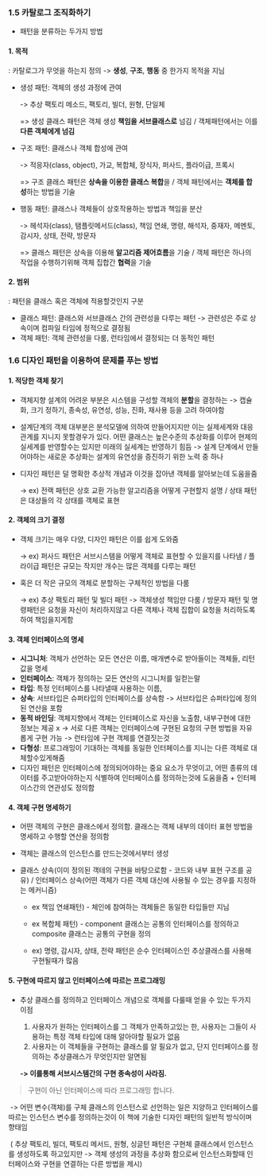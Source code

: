 ### 1.5 카탈로그 조직화하기

- 패턴을 분류하는 두가지 방법

#### 1. 목적

: 카탈로그가 무엇을 하는지 정의 -> **생성**, **구조**, **행동** 중 한가지 목적을 지님

- 생성 패턴: 객체의 생성 과정에 관여

  -> 추상 팩토리 메소드, 팩토리, 빌더, 원형, 단일체

  => 생성 클래스 패턴은 객체 생성 **책임을 서브클래스로** 넘김 / 객체패턴에서는 이를 **다른 객체에게 넘김**

- 구조 패턴: 클래스나 객체 합성에 관여

  -> 적응자(class, object), 가교, 복합체, 장식자, 퍼사드, 플라이급, 프록시

  => 구조 클래스 패턴은 **상속을 이용한 클래스 복합**을 / 객체 패턴에서는 **객체를 합성**하는 방법을 기술

- 행동 패턴: 클래스나 객체들이 상호작용하는 방법과 책임을 분산

  -> 헤석자(class), 탬플릿메서드(class), 책임 연쇄, 명령, 해석자, 중재자, 메멘토, 감시자, 상태, 전략, 방문자

  => 클래스 패턴은 상속을 이용해 **알고리즘 제어흐름**을 기술 / 객체 패턴은 하나의 작업을 수행하기위해 객체 집합간 **협력**을 기술

#### 2. 범위

: 패턴을 클래스 혹은 객체에 적용할것인지 구분

- 클래스 패턴: 클래스와 서브클래스 간의 관련성을 다루는 패턴 -> 관련성은 주로 상속이며 컴파일 타임에 정적으로 결정됨
- 객체 패턴: 객체 관련성을 다룸, 런타임에서 결정되는 더 동적인 패턴



### 1.6 디자인 패턴을 이용하여 문제를 푸는 방법

#### 1. 적당한 객체 찾기

- 객체지향 설계의 어려운 부분은 시스템을 구성할 객체의 **분할**을 결정하는 -> 캡슐화, 크기 정하기, 종속성, 유연성, 성능, 진화, 재사용 등을 고려 하여야함

- 설계단계의 객체 대부분은 분석모델에 의하여 만들어지지만 이는 실제세계와 대응관계를 지니지 못할경우가 있다. 어떤 클래스는 높은수준의 추상화를 이루어 현제의 실세계를 반영할수는 있지만 미래의 실세계는 반영하기 힘듬 -> 설계 단계에서 만들어야하는 새로운 추상화는 설계의 유연성을 증진하기 위한 노력 중 하나

- 디자인 패턴은 덜 명확한 추상적 개념과 이것을 잡아낸 객체를 알아보는데 도움을줌

  -> ex) 전랙 패턴은 상호 교환 가능한 알고리즘을 어떻게 구현할지 설명 / 상태 패턴은 대상들의 각 상태를 객체로 표현

#### 2. 객체의 크기 결정

- 객체 크기는 매우 다양, 디자인 패턴은 이를 쉽게 도와줌

  -> ex) 퍼사드 패턴은 서브시스템을 어떻게 객체로 표현할 수 있을지를 나타냄 / 플라이급 패턴은 규모는 작지만 개수는 많은 객체를 다루는 패턴

- 혹은 더 작은 규모의 객체로 분할하는 구체적인 방법을 다룸

  -> ex) 추상 팩토리 패턴 및 빌더 패턴 -> 객체생성 책임만 다룸 / 방문자 패턴 및 명령패턴은 요청을 자신이 처리하지않고 다른 객체나 객체 집합이 요청을 처리하도록하여 책임을지게함

#### 3. 객체 인터페이스의 명세

- **시그니처**: 객체가 선언하는 모든 연산은 이름, 매개변수로 받아들이는 객체들, 리턴값을 명세
- **인터페이스**:  객체가 정의하는 모든 연산의 시그니처를 일컫는말
- **타입**: 특정 인터페이스를 나타낼때 사용하는 이름, 
- **상속**: 서브타입은 슈퍼타입의 인터페이스를 상속함 -> 서브타입은 슈퍼타입에 정의된 연산을 포함
- **동적 바인딩**: 객체지향에서 객체는 인터페이스로 자신을 노출함, 내부구현에 대한 정보는 제공 x -> 서로 다른 객체는 인터페이스에 구현된 요청의 구현 방법을 자유롭게 구현 가능 -> 런타임에 구현 객체를 연결짓는것
- **다형성**: 프로그래밍이 기대하는 객체를 동일한 인터페이스를 지니는 다른 객체로 대체할수있게해줌
- 디자인 패턴은 인터페이스에 정의되어야하는 중요 요소가 무엇이고, 어떤 종류의 데이터를 주고받아야하는지 식별하여 인터페이스를 정의하는것에 도움을줌 + 인터페이스간의 연관성도 정의함

#### 4. 객체 구현 명세하기

- 어떤 객체의 구현은 클래스에서 정의함. 클래스는 객체 내부의 데이터 표현 방법을 명세하고 수행할 연산을 정의함

- 객체는 클래스의 인스턴스를 만드는것에서부터 생성

- 클래스 상속(이미 정의된 객테의 구현을 바탕으로함 - 코드와 내부 표현 구조를 공유) / 인터페이스 상속(어떤 객체가 다른 객체 대신에 사용될 수 있는 경우를 지정하는 메커니즘)

  - ex 책임 연쇄패턴) - 체인에 참여하는 객체들은 동일한 타입들만 지님

  - ex 복합체 패턴) - component 클래스는 공통의 인터페이스를 정의하고 composite 클래스는 공통의 구현을 정의
  - ex) 명령, 감시자, 상태, 전략 패턴은 순수 인터페이스인 추상클래스를 사용해 구현될때가 많음

#### 5. 구현에 따르지 않고 인터페이스에 따르는 프로그래밍

- 추상 클래스를 정의하고 인터페이스 개념으로 객체를 다룰때 얻을 수 있는 두가지 이점

  1. 사용자가 원하는 인터페이스를 그 객체가 만족하고있는 한, 사용자는 그들이 사용하는 특정 객체 타입에 대해 알아야할 필요가 없음
  2. 사용자는 이 객체들을 구현하는 클래스를 알 필요가 없고, 단지 인터페이스를 정의하는 추상클래스가 무엇인지만 알면됨

  **-> 이를통해 서브시스템간의 구현 종속성이 사라짐.**

> 구현이 아닌 인터페이스에 따라 프로그래밍 합니다.

​		-> 어떤 변수(객체)를 구체 클래스의 인스턴스로 선언하는 일은 지양하고 인터페이스를 따르는 인스턴스 변수를 정의하는것이 이 책에 기술한 디자인 패턴의 일반적 방식이며 향태임

​	( 추상 팩토리, 빌더, 팩토리 메서드, 원형, 싱글턴 패턴은 구현체 클래스에서 인스턴스를 생성하도록 하고있지만 -> 객체 생성의 과정을 추상화 함으로써 인스턴스화할때 인터페이스와 구현을 연결하는 다른 방법을 제시)